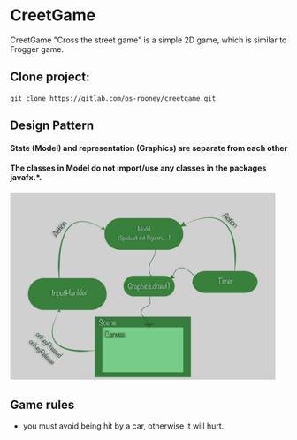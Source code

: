 # CreetGame

CreetGame "Cross the street game" is a simple 2D game, which is similar to Frogger game. 


## Clone project:
```
git clone https://gitlab.com/os-rooney/creetgame.git
```

## Design Pattern
#### State (Model) and representation (Graphics) are separate from each other
#### The classes in Model do not import/use any classes in the packages javafx.*.
<img src="src/img/designPattern.jpg" style="width:30rem">

## Game rules
- you must avoid being hit by a car, otherwise it will hurt.
